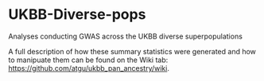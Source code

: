 # UKBB-Diverse-pops
Analyses conducting GWAS across the UKBB diverse superpopulations

A full description of how these summary statistics were generated and how to manipuate them can be found on the Wiki tab: https://github.com/atgu/ukbb_pan_ancestry/wiki. 
